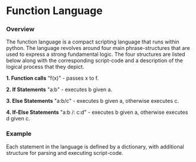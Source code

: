 # Function Language


### Overview

The function language is a compact scripting language that runs within python. The language revolves around four main phrase-structures that are used to express a strong fundamental logic. The four structures are listed below along with the corresponding script-code and a description of the logical process that they depict. 

__1. Function calls__
		"f(x)"
		- passes x to f.

__2. If Statements__
		"a:b"
		- executes b given a.

__3. Else Statements__
		"a:b/c"
		- executes b given a, otherwise executes c.

__4. If-Else Statements__
		"a:b /: c:d"
		- executes b given a, otherwise executes d given c.

### Example

Each statement in the language is defined by a dictionary, with additional structure for parsing and executing script-code.